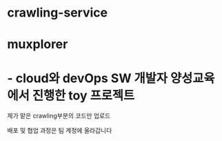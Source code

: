 # crawling-service

# muxplorer 
# - cloud와 devOps SW 개발자 양성교육에서 진행한 toy 프로젝트

제가 맡은 crawling부분의 코드만 업로드

배포 및 협업 과정은 팀 계정에 올라갑니다
